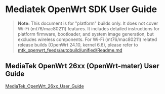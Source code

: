 # Mediatek OpenWrt SDK User Guide

> **Note:** This document is for "platform" builds only. It does not cover Wi-Fi (mt76/mac80211) features. It includes detailed instructions for platform firmware, bootloader, and system image generation, but excludes wireless components. For Wi-Fi (mt76/mac80211) related release builds (OpenWrt 24.10, kernel 6.6), please refer to [mtk_openwrt_feeds/autobuild/unified/Readme.md](https://git01.mediatek.com/plugins/gitiles/openwrt/feeds/mtk-openwrt-feeds/+/refs/heads/master/autobuild/unified/Readme.md)

## MediaTek OpenWrt 26xx (OpenWrt-mater) User Guide
   [MediaTek_OpenWrt_26xx_User_Guide](https://git01.mediatek.com/plugins/gitiles/openwrt/feeds/mtk-openwrt-feeds/+/refs/heads/master/autobuild/unified/doc/MediaTek_OpenWrt_26xx_User_Guide.md)
